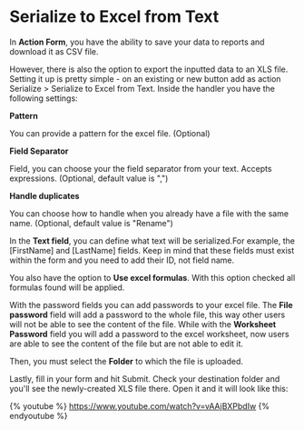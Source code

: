 # Serialize to Excel from Text

In **Action Form**, you have the ability to save your data to reports and download it as CSV file. 

However, there is also the option to export the inputted data to an XLS file.  Setting it up is pretty simple - on an existing or new button add as action Serialize > Serialize to Excel from Text. Inside the handler you have the following settings:

**Pattern**

You can provide a pattern for the excel file. (Optional)

**Field Separator** 

Field, you can choose your the field separator from your text. Accepts expressions. (Optional, default value is ",")

**Handle duplicates**

You can choose how to handle when you already have a file with the same name. (Optional, default value is "Rename")

In the **Text field**, you can define what text will be serialized.For example, the [FirstName] and [LastName] fields. Keep in mind that these fields must exist within the form and you need to add their ID, not field name.  

You also have the option to **Use excel formulas**. With this option checked all formulas found will be applied.

With the password fields you can add passwords to your excel file. The **File password** field will add a password to the whole file, this way other users will not be able to see the content of the file. While with the **Worksheet Password** field you will add a password to the excel worksheet, now users are able to see the content of the file but are not able to edit it.

Then, you must select the **Folder** to which the file is uploaded. 

Lastly, fill in your form and hit Submit. Check your destination folder and you'll see the newly-created XLS file there. Open it and it will look like this: 

{% youtube %} https://www.youtube.com/watch?v=vAAjBXPbdIw {% endyoutube %}